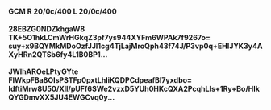 #### GCM R 20/0c/400 L 20/0c/400
**28EBZG0NDZkhgaW8**<br/>**TK+5O1hkLCmWrHGkqZ3pf7ys944XYFm6WPAk7f9267o=**<br/>**suy+x9BQYMkMDoOzfJJI1cg4TjLajMroQph43f74J/P3vp0q+EHIJYK3y4AXyHRn2QTSb6fy4L1B0BP1...**<br/><br/>
**JWIhAROeLPtyGYte**<br/>**FlWkpFBa8OIsPSTFp0pxtLhIiKQDPCdpeafBl7yxdbo=**<br/>**IdftiMrw8U50/Xll/pUFf6SWe2vzxD5YUh0HKcQXA2PcqhLIs+1Ry+Bo/HIkQYGDmvXX5JU4EWGCvq0y...**